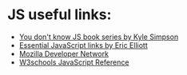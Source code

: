 # JS useful links:
- [You don't know JS book series by Kyle Simpson](https://github.com/getify/You-Dont-Know-JS)
- [Essential JavaScript links by Eric Elliott](https://github.com/ericelliott/essential-javascript-links)
- [Mozilla Developer Network](https://developer.mozilla.org/en-US/docs/Web)
- [W3schools JavaScript Reference](https://www.w3schools.com/jsref/default.asp)